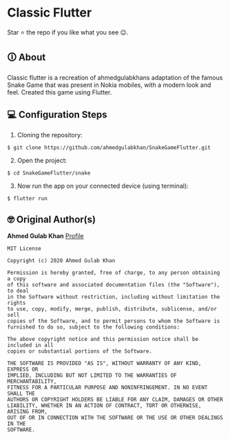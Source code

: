 # Classic Flutter

Star ⭐ the repo if you like what you see 😉.

## 🛈 About
Classic flutter is a recreation of ahmedgulabkhans adaptation of the famous Snake Game that was present in Nokia mobiles, with a modern look and feel. Created this game using Flutter.


## 💻 Configuration Steps
1. Cloning the repository:

```
$ git clone https://github.com/ahmedgulabkhan/SnakeGameFlutter.git
```

2. Open the project:

`$ cd SnakeGameFlutter/snake`

3. Now run the app on your connected device (using terminal):

`$ flutter run`

## 🤓 Original Author(s)
**Ahmed Gulab Khan** [Profile](https://github.com/ahmedgulabkhan)

```
MIT License

Copyright (c) 2020 Ahmed Gulab Khan

Permission is hereby granted, free of charge, to any person obtaining a copy
of this software and associated documentation files (the "Software"), to deal
in the Software without restriction, including without limitation the rights
to use, copy, modify, merge, publish, distribute, sublicense, and/or sell
copies of the Software, and to permit persons to whom the Software is
furnished to do so, subject to the following conditions:

The above copyright notice and this permission notice shall be included in all
copies or substantial portions of the Software.

THE SOFTWARE IS PROVIDED "AS IS", WITHOUT WARRANTY OF ANY KIND, EXPRESS OR
IMPLIED, INCLUDING BUT NOT LIMITED TO THE WARRANTIES OF MERCHANTABILITY,
FITNESS FOR A PARTICULAR PURPOSE AND NONINFRINGEMENT. IN NO EVENT SHALL THE
AUTHORS OR COPYRIGHT HOLDERS BE LIABLE FOR ANY CLAIM, DAMAGES OR OTHER
LIABILITY, WHETHER IN AN ACTION OF CONTRACT, TORT OR OTHERWISE, ARISING FROM,
OUT OF OR IN CONNECTION WITH THE SOFTWARE OR THE USE OR OTHER DEALINGS IN THE
SOFTWARE.
```
